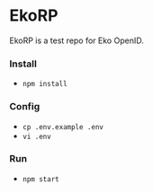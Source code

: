 # EkoRP

EkoRP is a test repo for Eko OpenID. 

### Install
- `npm install`

### Config
- `cp .env.example .env`
- `vi .env`

### Run
- `npm start`

